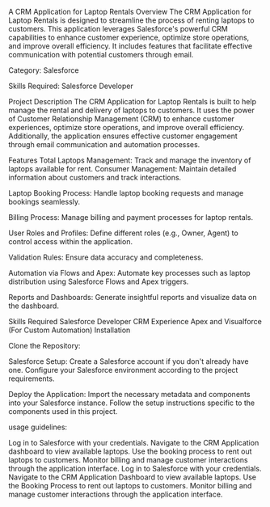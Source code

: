 A CRM Application for Laptop Rentals Overview The CRM Application for Laptop Rentals is designed to streamline the process of renting laptops to customers. This application leverages Salesforce's powerful CRM capabilities to enhance customer experience, optimize store operations, and improve overall efficiency. It includes features that facilitate effective communication with potential customers through email.

Category: Salesforce

Skills Required: Salesforce Developer

Project Description The CRM Application for Laptop Rentals is built to help manage the rental and delivery of laptops to customers. It uses the power of Customer Relationship Management (CRM) to enhance customer experiences, optimize store operations, and improve overall efficiency. Additionally, the application ensures effective customer engagement through email communication and automation processes.

Features Total Laptops Management: Track and manage the inventory of laptops available for rent. Consumer Management: Maintain detailed information about customers and track interactions.

Laptop Booking Process: Handle laptop booking requests and manage bookings seamlessly.

Billing Process: Manage billing and payment processes for laptop rentals.

User Roles and Profiles: Define different roles (e.g., Owner, Agent) to control access within the application.

Validation Rules: Ensure data accuracy and completeness.

Automation via Flows and Apex: Automate key processes such as laptop distribution using Salesforce Flows and Apex triggers.

Reports and Dashboards: Generate insightful reports and visualize data on the dashboard.

Skills Required Salesforce Developer CRM Experience Apex and Visualforce (For Custom Automation) Installation

Clone the Repository:

Salesforce Setup: Create a Salesforce account if you don't already have one. Configure your Salesforce environment according to the project requirements.

Deploy the Application: Import the necessary metadata and components into your Salesforce instance. Follow the setup instructions specific to the components used in this project.

usage guidelines:

Log in to Salesforce with your credentials. Navigate to the CRM Application dashboard to view available laptops. Use the booking process to rent out laptops to customers. Monitor billing and manage customer interactions through the application interface. Log in to Salesforce with your credentials. Navigate to the CRM Application Dashboard to view available laptops. Use the Booking Process to rent out laptops to customers. Monitor billing and manage customer interactions through the application interface.
